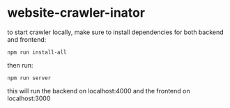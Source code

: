 # website-crawler-inator

to start crawler locally, make sure to install dependencies for both backend and frontend:

```
npm run install-all
```

then run:

```
npm run server
```

this will run the backend on localhost:4000 and the frontend on localhost:3000

